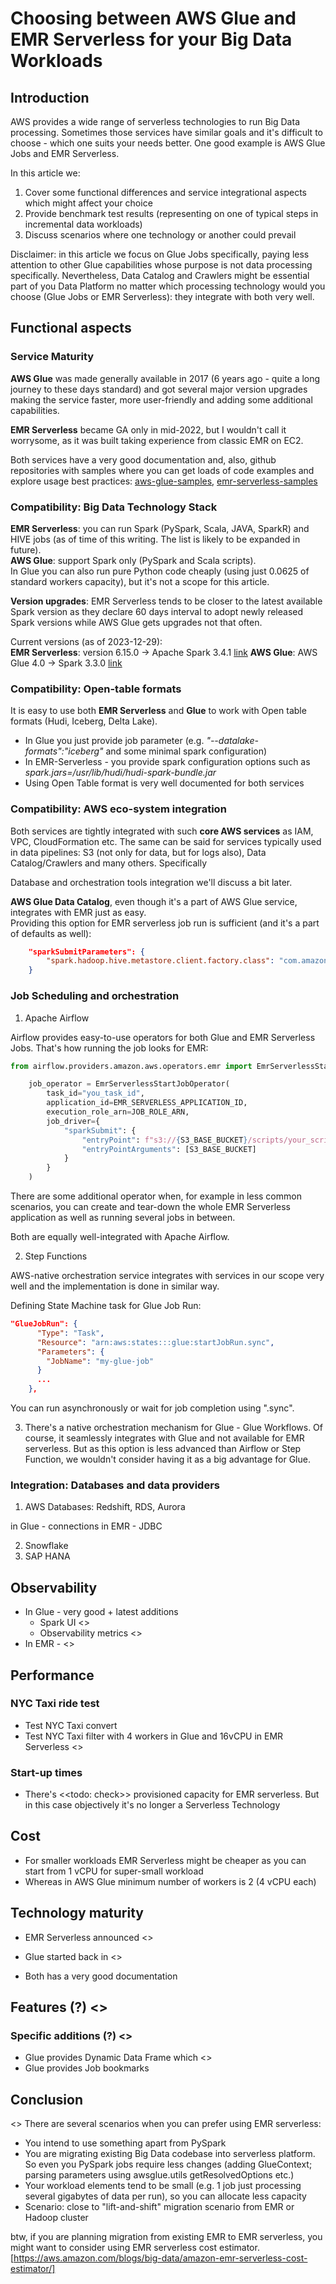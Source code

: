 # Choosing between AWS Glue and EMR Serverless for your Big Data Workloads

## Introduction

AWS provides a wide range of serverless technologies to run Big Data processing.
Sometimes those services have similar goals and it's difficult to choose - which one suits your needs better.
One good example is AWS Glue Jobs and EMR Serverless.

In this article we:
1. Cover some functional differences and service integrational aspects which might affect your choice
2. Provide benchmark test results (representing on one of typical steps in incremental data workloads)
3. Discuss scenarios where one technology or another could prevail

Disclaimer: in this article we focus on Glue Jobs specifically, paying less attention to other Glue capabilities whose purpose is not
data processing specifically. Nevertheless, Data Catalog and Crawlers might be essential part of you Data Platform no matter which
processing technology would you choose (Glue Jobs or EMR Serverless): they integrate with both very well.

## Functional aspects

### Service Maturity

**AWS Glue** was made generally available in 2017 (6 years ago - quite a long journey to these days standard) and got several major version upgrades making the service faster, more user-friendly and adding some additional capabilities.

**EMR Serverless** became GA only in mid-2022, but I wouldn't call it worrysome, as it was built taking experience from classic EMR on EC2.

Both services have a very good documentation and, also, github repositories with samples where you can get loads of code examples and explore usage best practices: [aws-glue-samples](https://github.com/aws-samples/aws-glue-samples), [emr-serverless-samples](https://github.com/aws-samples/emr-serverless-samples)

### Compatibility: Big Data Technology Stack

**EMR Serverless**: you can run Spark (PySpark, Scala, JAVA, SparkR) and HIVE jobs (as of time of this writing. The list is likely to be expanded in future).  
**AWS Glue**: support Spark only (PySpark and Scala scripts).  
In Glue you can also run pure Python code cheaply (using just 0.0625 of standard workers capacity), but it's not a scope for this article.

**Version upgrades**: EMR Serverless tends to be closer to the latest available Spark version as they declare 60 days interval to adopt newly released Spark versions while AWS Glue gets upgrades not that often.  

Current versions (as of 2023-12-29):  
**EMR Serverless**: version 6.15.0 -> Apache Spark 3.4.1 [link](https://docs.aws.amazon.com/emr/latest/EMR-Serverless-UserGuide/release-versions.html)
**AWS Glue**: AWS Glue 4.0 -> Spark 3.3.0 [link](https://docs.aws.amazon.com/glue/latest/dg/release-notes.html)

### Compatibility: Open-table formats

It is easy to use both **EMR Serverless** and **Glue** to work with Open table formats (Hudi, Iceberg, Delta Lake).

- In Glue you just provide job parameter (e.g. *"--datalake-formats":"iceberg"* and some minimal spark configuration)
- In EMR-Serverless - you provide spark configuration options such as *spark.jars=/usr/lib/hudi/hudi-spark-bundle.jar*
- Using Open Table format is very well documented for both services

### Compatibility: AWS eco-system integration 

Both services are tightly integrated with such **core AWS services** as IAM, VPC, CloudFormation etc.
The same can be said for services typically used in data pipelines: S3 (not only for data, but for logs also), Data Catalog/Crawlers and many others.
Specifically 

Database and orchestration tools integration we'll discuss a bit later.

**AWS Glue Data Catalog**, even though it's a part of AWS Glue service, integrates with EMR just as easy.  
Providing this option for EMR serverless job run is sufficient (and it's a part of defaults as well):
```json
    "sparkSubmitParameters": {
        "spark.hadoop.hive.metastore.client.factory.class": "com.amazonaws.glue.catalog.metastore.AWSGlueDataCatalogHiveClientFactory"
    }
```

### Job Scheduling and orchestration

1. Apache Airflow

Airflow provides easy-to-use operators for both Glue and EMR Serverless Jobs.
That's how running the job looks for EMR:
```python
from airflow.providers.amazon.aws.operators.emr import EmrServerlessStartJobOperator

    job_operator = EmrServerlessStartJobOperator(
        task_id="you_task_id",
        application_id=EMR_SERVERLESS_APPLICATION_ID,
        execution_role_arn=JOB_ROLE_ARN,
        job_driver={
            "sparkSubmit": {
                "entryPoint": f"s3://{S3_BASE_BUCKET}/scripts/your_script.py",
                "entryPointArguments": [S3_BASE_BUCKET]
            }
        }
    )
```

There are some additional operator when, for example in less common scenarios, you can create and tear-down the whole EMR Serverless application as well as running several jobs in between.

Both are equally well-integrated with Apache Airflow.

2. Step Functions

AWS-native orchestration service integrates with services in our scope very well and the implementation is done in similar way.

Defining State Machine task for Glue Job Run:
```json
"GlueJobRun": {
      "Type": "Task",
      "Resource": "arn:aws:states:::glue:startJobRun.sync",
      "Parameters": {
        "JobName": "my-glue-job"
      }
      ...
    },
```

You can run asynchronously or wait for job completion using ".sync".

3. There's a native orchestration mechanism for Glue - Glue Workflows. Of course, it seamlessly integrates with Glue and not
available for EMR serverless.
But as this option is less advanced than Airflow or Step Function, we wouldn't consider having it as a big advantage for Glue.

### Integration: Databases and data providers

1. AWS Databases: Redshift, RDS, Aurora

in Glue - connections
in EMR - JDBC

2. Snowflake
3. SAP HANA


## Observability

- In Glue - very good + latest additions
    - Spark UI <<todo add screenshot>>
    - Observability metrics <<todo add screenshot>>
- In EMR - <<todo check>>

## Performance

### NYC Taxi ride test
- Test NYC Taxi convert
- Test NYC Taxi filter
  with 4 workers in Glue
  and 16vCPU in EMR Serverless
  <<todo run these tests>>

### Start-up times

- There's <<todo: check>> provisioned capacity for EMR serverless. But in this case objectively it's no longer a Serverless Technology

## Cost



- For smaller workloads EMR Serverless might be cheaper as you can start from 1 vCPU for super-small workload
- Whereas in AWS Glue minimum number of workers is 2 (4 vCPU each) 

## Technology maturity

- EMR Serverless announced <<todo check>>
- Glue started back in <<todo check>>

- Both has a very good documentation



##  Features (?) <<todo rephrase>>

### Specific additions (?) <<todo rephrase>>

- Glue provides Dynamic Data Frame which <<todo describe>>
- Glue provides Job bookmarks




## Conclusion

<<todo>>
There are several scenarios when you can prefer using EMR serverless:
- You intend to use something apart from PySpark
- You are migrating existing Big Data codebase into serverless platform. So even you PySpark jobs require less changes (adding GlueContext; parsing parameters using awsglue.utils getResolvedOptions etc.)
- Your workload elements tend to be small (e.g. 1 job just processing several gigabytes of data per run), so you can allocate less capacity
- Scenario: close to "lift-and-shift" migration scenario from EMR or Hadoop cluster

btw, if you are planning migration from existing EMR to EMR serverless, you might want to consider using EMR serverless cost estimator. [https://aws.amazon.com/blogs/big-data/amazon-emr-serverless-cost-estimator/]